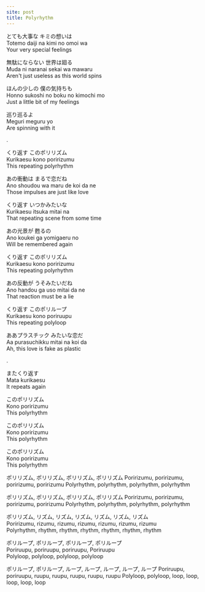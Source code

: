 ```yaml
---
site: post
title: Polyrhythm
---
```


とても大事な キミの想いは  
Totemo daiji na kimi no omoi wa  
Your very special feelings  

無駄にならない 世界は廻る  
Muda ni naranai sekai wa mawaru  
Aren't just useless as this world spins  

ほんの少しの 僕の気持ちも  
Honno sukoshi no boku no kimochi mo  
Just a little bit of my feelings  

巡り巡るよ  
Meguri meguru yo  
Are spinning with it  
  
.  
  
くり返す このポリリズム  
Kurikaesu kono poririzumu  
This repeating polyrhythm  

あの衝動は まるで恋だね  
Ano shoudou wa maru de koi da ne  
Those impulses are just like love  

くり返す いつかみたいな  
Kurikaesu itsuka mitai na  
That repeating scene from some time  

あの光景が 甦るの  
Ano koukei ga yomigaeru no  
Will be remembered again  

くり返す このポリリズム  
Kurikaesu kono poririzumu  
This repeating polyrhythm  

あの反動が うそみたいだね  
Ano handou ga uso mitai da ne  
That reaction must be a lie  

くり返す このポリループ  
Kurikaesu kono poriruupu  
This repeating polyloop  

ああプラスチック みたいな恋だ  
Aa purasuchikku mitai na koi da  
Ah, this love is fake as plastic  

.

またくり返す  
Mata kurikaesu  
It repeats again  

このポリリズム  
Kono poririzumu  
This polyrhythm  

このポリリズム  
Kono poririzumu  
This polyrhythm  

このポリリズム  
Kono poririzumu  
This polyrhythm  

ポリリズム, ポリリズム, ポリリズム, ポリリズム
Poririzumu, poririzumu, poririzumu, poririzumu
Polyrhythm, polyrhythm, polyrhythm, polyrhythm

ポリリズム, ポリリズム, ポリリズム, ポリリズム
Poririzumu, poririzumu, poririzumu, poririzumu
Polyrhythm, polyrhythm, polyrhythm, polyrhythm

ポリリズム, リズム, リズム, リズム, リズム, リズム, リズム  
Poririzumu, rizumu, rizumu, rizumu, rizumu, rizumu, rizumu  
Polyrhythm, rhythm, rhythm, rhythm, rhythm, rhythm, rhythm  

ポリループ, ポリループ, ポリループ, ポリループ  
Poriruupu, poriruupu, poriruupu, Poriruupu  
Polyloop, polyloop, polyloop, polyloop  

ポリループ, ポリループ, ループ, ループ, ループ, ループ, ループ
Poriruupu, poriruupu, ruupu, ruupu, ruupu, ruupu, ruupu
Polyloop, polyloop, loop, loop, loop, loop, loop
